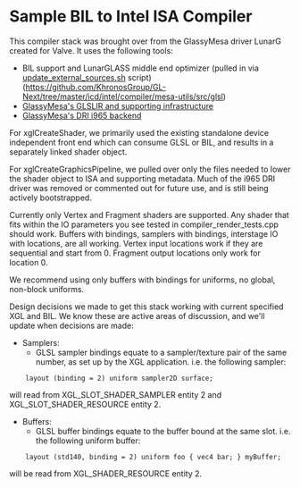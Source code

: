 # Sample BIL to Intel ISA Compiler

This compiler stack was brought over from the GlassyMesa driver LunarG created for Valve.
It uses the following tools:
- BIL support and LunarGLASS middle end optimizer (pulled in via 
[update_external_sources.sh](https://github.com/KhronosGroup/GL-Next/tree/master/update_external_sources.sh) script)
(https://github.com/KhronosGroup/GL-Next/tree/master/icd/intel/compiler/mesa-utils/src/glsl)
- [GlassyMesa's GLSLIR and supporting infrastructure](https://github.com/KhronosGroup/GL-Next/tree/master/icd/intel/compiler/shader)
- [GlassyMesa's DRI i965 backend](https://github.com/KhronosGroup/GL-Next/tree/master/icd/intel/compiler/pipeline)

For xglCreateShader, we primarily used the existing standalone device independent front end which can consume GLSL or BIL, and results in a separately linked shader object.

For xglCreateGraphicsPipeline, we pulled over only the files needed to lower the shader object to ISA and supporting metadata.  Much of the i965 DRI driver was removed or commented out for future use, and is still being actively bootstrapped.

Currently only Vertex and Fragment shaders are supported.  Any shader that fits within the IO parameters you see tested in compiler_render_tests.cpp should work.  Buffers with bindings, samplers with bindings, interstage IO with locations, are all working.  Vertex input locations work if they are sequential and start from 0.  Fragment output locations only work for location 0.

We recommend using only buffers with bindings for uniforms, no global, non-block uniforms.

Design decisions we made to get this stack working with current specified XGL and BIL.  We know these are active areas of discussion, and we'll update when decisions are made:
- Samplers:
  - GLSL sampler bindings equate to a sampler/texture pair of the same number, as set up by the XGL application.  i.e. the following sampler:
```
    layout (binding = 2) uniform sampler2D surface;
```
will read from XGL_SLOT_SHADER_SAMPLER entity 2 and XGL_SLOT_SHADER_RESOURCE entity 2.

- Buffers:
  - GLSL buffer bindings equate to the buffer bound at the same slot. i.e. the following uniform buffer:
```
    layout (std140, binding = 2) uniform foo { vec4 bar; } myBuffer;
```
will be read from XGL_SHADER_RESOURCE entity 2.
